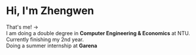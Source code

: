 # Hi, I'm Zhengwen

That's me! ->  
I am doing a double degree in **Computer Engineering & Economics** at NTU.  
Currently finishing my 2nd year.  
Doing a summer internship at **Garena** 

